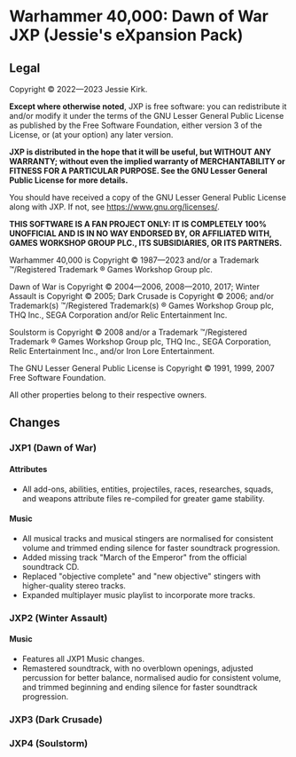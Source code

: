 # Warhammer 40,000: Dawn of War JXP (Jessie's eXpansion Pack)

## Legal
Copyright © 2022—2023 Jessie Kirk.

**Except where otherwise noted**, JXP is free software: you can redistribute it and/or modify it under the terms of the GNU Lesser General Public License as published by the Free Software Foundation, either version 3 of the License, or (at your option) any later version.

**JXP is distributed in the hope that it will be useful, but WITHOUT ANY WARRANTY; without even the implied warranty of MERCHANTABILITY or FITNESS FOR A PARTICULAR PURPOSE. See the GNU Lesser General Public License for more details.**

You should have received a copy of the GNU Lesser General Public License along with JXP. If not, see <https://www.gnu.org/licenses/>.

**THIS SOFTWARE IS A FAN PROJECT ONLY: IT IS COMPLETELY 100% UNOFFICIAL AND IS IN NO WAY ENDORSED BY, OR AFFILIATED WITH, GAMES WORKSHOP GROUP PLC., ITS SUBSIDIARIES, OR ITS PARTNERS.**

Warhammer 40,000 is Copyright © 1987—2023 and/or a Trademark ™/Registered Trademark ® Games Workshop Group plc.

Dawn of War is Copyright © 2004—2006, 2008—2010, 2017; Winter Assault is Copyright © 2005; Dark Crusade is Copyright © 2006; and/or Trademark(s) ™/Registered Trademark(s) ® Games Workshop Group plc, THQ Inc., SEGA Corporation and/or Relic Entertainment Inc.

Soulstorm is Copyright © 2008 and/or a Trademark ™/Registered Trademark ® Games Workshop Group plc, THQ Inc., SEGA Corporation, Relic Entertainment Inc., and/or Iron Lore Entertainment.

The GNU Lesser General Public License is Copyright © 1991, 1999, 2007 Free Software Foundation.

All other properties belong to their respective owners.

## Changes

### JXP1 (Dawn of War)

#### Attributes
* All add-ons, abilities, entities, projectiles, races, researches, squads, and weapons attribute files re-compiled for greater game stability.

#### Music
* All musical tracks and musical stingers are normalised for consistent volume and trimmed ending silence for faster soundtrack progression.
* Added missing track "March of the Emperor" from the official soundtrack CD.
* Replaced "objective complete" and "new objective" stingers with higher-quality stereo tracks.
* Expanded multiplayer music playlist to incorporate more tracks.

### JXP2 (Winter Assault)

#### Music
* Features all JXP1 Music changes.
* Remastered soundtrack, with no overblown openings, adjusted percussion for better balance, normalised audio for consistent volume, and trimmed beginning and ending silence for faster soundtrack progression.

### JXP3 (Dark Crusade)
### JXP4 (Soulstorm)
